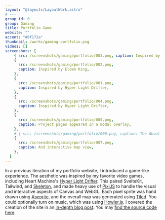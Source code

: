 ```yaml
---
layout: "@layouts/LayoutWork.astro"
# ---
group_id: 0
group: Gaming
title: Portfolio Game
website: ""
accent: "#0f172a"
thumbnail: /works/gaming-portfolio.png
videos: []
screenshots: [
    { src: /screenshots/gaming/portfolio/003.png, caption: Inspired by Zelda },
    {
      src: /screenshots/gaming/portfolio/002.png,
      caption: Inspired by Elden Ring,
    },
    {
      src: /screenshots/gaming/portfolio/001.png,
      caption: Inspired by Hyper Light Drifter,
    },
    {
      src: /screenshots/gaming/portfolio/004.png,
      caption: Inspired by Hyper Light Drifter,
    },
    {
      src: /screenshots/gaming/portfolio/005.png,
      caption: Project pages appeared in a modal overlay,
    },
    # { src: /screenshots/gaming/portfolio/006.png, caption: The About page },
    {
      src: /screenshots/gaming/portfolio/007.png,
      caption: And interactive map view,
    },
  ]
---
```


In a previous iteration of my portfolio website, I introduced a game-like experience. The aesthetic was inspired by my favorite video games, including Heart Machine's [Hyper Light Drifter](https://www.heartmachine.com/hyper-light-drifter). This paired SvelteKit, Tailwind, and [Skeleton](/works/skeleton-labs/skeleton), and made heavy use of [PixiJS](https://pixijs.com/) to handle the visual and interactive aspects of Canvas and WebGL. Each pixel sprite was hand drawn using [Aseprite](https://www.aseprite.org/), and the overall map was generated using [Tiled](https://www.mapeditor.org/). You could optionally turn on music, which was using [Howler.js](https://howlerjs.com/). I covered the creation of the site in an [in-depth blog post](https://dev.to/endigo9740/my-new-portfolio-3ke6). You may [find the source code here](https://github.com/endigo9740/endigo-design/tree/v1).
